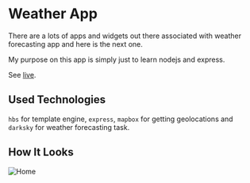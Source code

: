 # Weather App

There are a lots of apps and widgets out there associated with weather forecasting app and here is the next one.

My purpose on this app is simply just to learn nodejs and express.

See [live](https://phyo-weather.herokuapp.com).

## Used Technologies

`hbs` for template engine, `express`, `mapbox` for getting geolocations and `darksky` for weather forecasting task.

## How It Looks

![Home](https://i.ibb.co/wh4bNzf/look.png)
